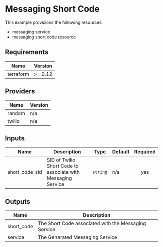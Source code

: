 # Messaging Short Code

This example provisions the following resources:

- messaging service
- messaging short code resource

## Requirements

| Name      | Version |
| --------- | ------- |
| terraform | >= 0.12 |

## Providers

| Name   | Version |
| ------ | ------- |
| random | n/a     |
| twilio | n/a     |

## Inputs

| Name           | Description                                                  | Type     | Default | Required |
| -------------- | ------------------------------------------------------------ | -------- | ------- | :------: |
| short_code_sid | SID of Twilio Short Code to associate with Messaging Service | `string` | n/a     |   yes    |

## Outputs

| Name       | Description                                          |
| ---------- | ---------------------------------------------------- |
| short_code | The Short Code associated with the Messaging Service |
| service    | The Generated Messaging Service                      |
